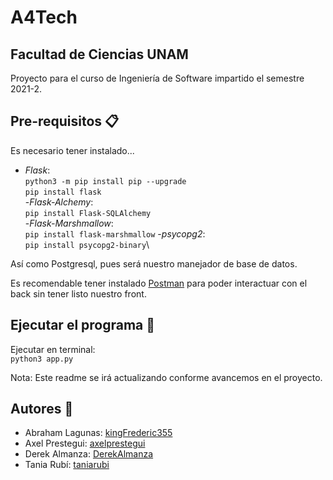 # A4Tech
## Facultad de Ciencias UNAM

Proyecto para el curso de Ingeniería de Software impartido el semestre 2021-2.

## Pre-requisitos :clipboard:

Es necesario tener instalado...

- *Flask*:\
```python3 -m pip install pip --upgrade```\
```pip install flask```\
-*Flask-Alchemy*:\
```pip install Flask-SQLAlchemy```\
-*Flask-Marshmallow*:\
```pip install flask-marshmallow```
-*psycopg2*:\
```pip install psycopg2-binary```\

Así como Postgresql, pues será nuestro manejador de base de datos.

Es recomendable tener instalado [Postman]( https://www.postman.com/downloads/ ) para poder interactuar con el back sin tener listo nuestro front.

## Ejecutar el programa :file_folder:

Ejecutar en terminal:\
```python3 app.py```

Nota: Este readme se irá actualizando conforme avancemos en el proyecto.

## Autores :busts_in_silhouette:

-  Abraham Lagunas: [kingFrederic355]( https://github.com/kingFrederic355 )
-  Axel Prestegui: [axelprestegui]( https://github.com/Dicter26 ) 
-  Derek Almanza: [DerekAlmanza ]( https://github.com/DerekAlmanza ) 
-  Tania Rubí: [taniarubi]( https://github.com/taniarubi )
